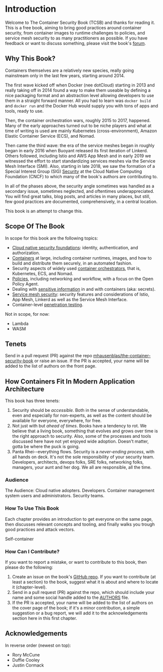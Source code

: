 # Introduction

Welcome to The Container Security Book (TCSB) and thanks for reading it.
This is a free book, aiming to bring good practices around container security, from container images to runtime challenges to policies, and service mesh security to as many practitioners as possible. If you have feedback or want to discuss something, please visit the book's [forum](https://community.leanpub.com/c/container-secur).

## Why This Book?

Containers themselves are a relatively new species, really going mainstream only in the last few years, starting around 2014. 

The first wave kicked off when Docker (nee dotCloud) starting in 2013 and really taking off in 2014 found a way to make them useable by defining a nice packaging format and an abstraction level allowing developers to use them in a straight forward manner.
All you had to learn was `docker build` and `docker run` and the Docker Hub would supply you with tons of apps and tools, ready to use.

Then, the container orchestration wars, roughly 2015 to 2017, happened. Many of the early approaches turned out to be niche players and what at time of writing is used are mainly Kubernetes (cross-environment), Amazon Elastic Container Service (ECS), and Nomad.

Then came the third wave: the era of the service meshes began in roughly began in early 2016 when Buoyant released its first iteration of Linkerd. Others followed, including Istio and AWS App Mesh and in early 2019 we witnessed the effort to start standardizing services meshes via the Service Mesh Interface (SMI). Also, starting in late 2018, we saw the formation of a Special Interest Group (SIG) [Security](https://github.com/cncf/sig-security) at the Cloud Native Computing Foundation (CNCF) to which many of the book's authors are contributing to.

In all of the phases above, the security angle sometimes was handled as a secondary issue, sometimes neglected, and oftentimes underappreciated. You will find great talks, blog posts, and articles in many places, but still, few good practices are documented, comprehensively, in a central location.

This book is an attempt to change this.

## Scope Of The Book

In scope for this book are the following topics:

- [Cloud native security foundations](#ch_cn-sec-foundations): identity, authentication, and authorization.
- [Containers](#ch_containers) at large, including container runtimes, images, and how to build and distribute them securely, in an automated fashion.
- Security aspects of widely used [container orchestrators](#ch_co), that is, Kubernetes, ECS, and Nomad.
- [Policies](#ch_policies), including networking and workflow, with a focus on the Open Policy Agent.
- Dealing with [sensitive information](#ch_secrets) in and with containers (aka: secrets).
- [Service mesh security](#ch_meshes): security features and considerations of Istio, App Mesh, Linkerd as well as the Service Mesh Interface.
- Container-level [penetration testing](#ch_pentesting).

Not in scope, for now:

- Lambda
- WASM

## Tenets

Send in a pull request (PR) against the repo [mhausenblas/the-container-security-book](https://github.com/mhausenblas/the-container-security-book) or raise an issue. If the PR is accepted, your name will be added to the list of authors on the front page.

## How Containers Fit In Modern Application Architecture


This book has three tenets:

1. Security should be *accessible*. Both in the sense of understandable, even and especially for non-experts, as well as the content should be available for everyone, everywhere, for free.
2. Not just with but *ahead of times*. Books have a tendency to rot. We believe that a living book, something that evolves and grows over time is the right approach to security. Also, some of the processes and tools discussed here have not yet enjoyed wide adoption. Doesn't matter, gotta be where the puck is going.
3. Panta Rhei--everything flows. Security is a *never-ending process*, with all hands on deck. It's not the sole responsibility of your security team. Developers, architects, devops folks, SRE folks, networking folks, managers, your aunt and her dog. We all are responsible, all the time.

### Audience
The Audience: Cloud native adopters. Developers. Container management system users and administrators. Security teams.

### How To Use This Book

Each chapter provides an introduction to get everyone on the same page, then discusses relevant concepts and tooling, and finally walks you trough good practices and attack vectors.

Self-container

### How Can I Contribute?

If you want to report a mistake, or want to contribute to this book, then please do the following:

1. Create an issue on the book's [GitHub repo](https://github.com/mhausenblas/the-container-security-book). If you want to contribute (at least a section) to the book, suggest what it is about and where to locate it (chapter-level).
2. Send in a pull request (PR) against the repo, which should include your name and some social handle added to the [AUTHORS](https://github.com/mhausenblas/the-container-security-book/blob/master/AUTHORS) file.
3. If the PR is accepted, your name will be added to the list of authors on the cover page of the book; if it's a minor contribution, a simple suggestion or a bug report, we will add it to the acknowledgements section here in this first chapter.

## Acknowledgements

In reverse order (newest on top):

* Rory McCune
* Duffie Cooley
* Justin Cormack
